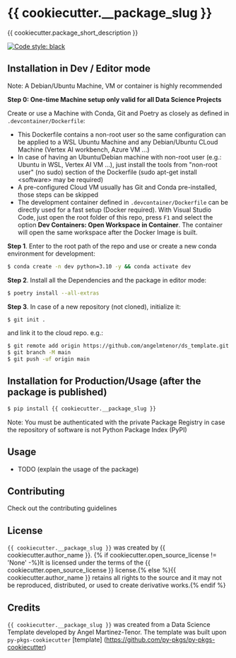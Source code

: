 # {{ cookiecutter.__package_slug }}

{{ cookiecutter.package_short_description }}

[![Code style: black](https://img.shields.io/badge/code%20style-black-000000.svg)](https://github.com/psf/black)<br>

## Installation in Dev / Editor mode

Note: A Debian/Ubuntu Machine, VM or container is highly recommended


**Step 0: One-time Machine setup only valid for all Data Science Projects**

Create or use a Machine with Conda, Git and Poetry as closely as defined in `.devcontainer/Dockerfile`:

- This Dockerfile contains a non-root user so the same configuration can be applied to a WSL Ubuntu Machine and any Debian/Ubuntu CLoud Machine (Vertex AI workbench, Azure VM ...)
- In case of having an Ubuntu/Debian machine with non-root user (e.g.: Ubuntu in WSL, Vertex AI VM ...), just install the tools from  "non-root user" (no sudo) section of the Dockerfile  (sudo apt-get install \<software\> may be required)
- A pre-configured Cloud VM usually has Git and Conda pre-installed, those steps can be skipped
- The development container defined in `.devcontainer/Dockerfile` can be directly used for a fast setup (Docker required).  With Visual Studio Code, just open the root folder of this repo, press `F1` and select the option **Dev Containers: Open Workspace in Container**. The container will open the same workspace after the Docker Image is built.


**Step 1**. Enter to the root path of the repo and use or create a new conda environment for development:

```bash
$ conda create -n dev python=3.10 -y && conda activate dev
```

**Step 2**. Install all the Dependencies and the package in editor mode:

```bash
$ poetry install --all-extras
```

**Step 3**. In case of a new repository (not cloned), initialize it:

```bash
$ git init .
```
and link it to the cloud repo. e.g.:
```bash
$ git remote add origin https://github.com/angelmtenor/ds_template.git
$ git branch -M main
$ git push -uf origin main
```

## Installation for Production/Usage (after the package is published)

```bash
$ pip install {{ cookiecutter.__package_slug }}
```
Note: You must be authenticated with the private Package Registry in case the repository of software is not Python Package Index (PyPI)


## Usage

- TODO (explain the usage of the package)

## Contributing

Check out the contributing guidelines

## License

`{{ cookiecutter.__package_slug }}` was created by {{ cookiecutter.author_name }}. {% if cookiecutter.open_source_license != 'None' -%}It is licensed under the terms of the {{ cookiecutter.open_source_license }} license.{% else %}{{ cookiecutter.author_name }} retains all rights to the source and it may not be reproduced, distributed, or used to create derivative works.{% endif %}

## Credits

`{{ cookiecutter.__package_slug }}` was created from a Data Science Template developed by Angel Martinez-Tenor. The template was built upon `py-pkgs-cookiecutter` [template] (https://github.com/py-pkgs/py-pkgs-cookiecutter)

